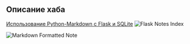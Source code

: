 ## Описание хаба
[Использование Python-Markdown с Flask и SQLite](https://www.8host.com/blog/ispolzovanie-python-markdown-s-flask-i-sqlite/)
![Flask Notes Index](https://i.imgur.com/M1km3XT.png)

![Markdown Formatted Note](https://i.imgur.com/j3TjO4b.png)
